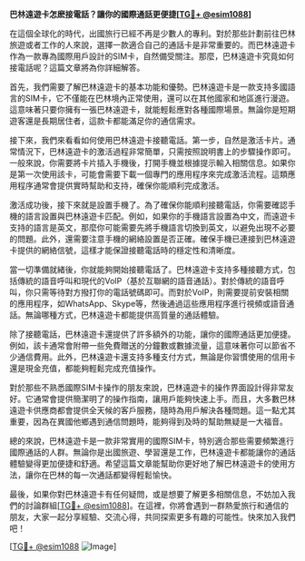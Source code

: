 **巴林遠遊卡怎麽接電話？讓你的國際通話更便捷[[TG💪+ @esim1088](https://t.me/s/esim1088)]**

在這個全球化的時代，出國旅行已經不再是少數人的專利。對於那些計劃前往巴林旅遊或者工作的人來說，選擇一款適合自己的通話卡是非常重要的。而巴林遠遊卡作為一款專為國際用戶設計的SIM卡，自然備受關注。那麼，巴林遠遊卡究竟如何接電話呢？這篇文章將為你詳細解答。

首先，我們需要了解巴林遠遊卡的基本功能和優勢。巴林遠遊卡是一款支持多國語言的SIM卡，它不僅能在巴林境內正常使用，還可以在其他國家和地區進行漫遊。這意味著只要你擁有一張巴林遠遊卡，就能輕鬆應對各種國際場景。無論你是短期遊客還是長期居住者，這款卡都能滿足你的通信需求。

接下來，我們來看看如何使用巴林遠遊卡接聽電話。第一步，自然是激活卡片。通常情況下，巴林遠遊卡的激活過程非常簡單，只需按照說明書上的步驟操作即可。一般來說，你需要將卡片插入手機後，打開手機並根據提示輸入相關信息。如果你是第一次使用該卡，可能會需要下載一個專門的應用程序來完成激活流程。這類應用程序通常會提供實時幫助和支持，確保你能順利完成激活。

激活成功後，接下來就是設置手機了。為了確保你能順利接聽電話，你需要確認手機的語言設置與巴林遠遊卡匹配。例如，如果你的手機語言設置為中文，而遠遊卡支持的語言是英文，那麼你可能需要先將手機語言切換到英文，以避免出現不必要的問題。此外，還需要注意手機的網絡設置是否正確。確保手機已連接到巴林遠遊卡提供的網絡信號，這樣才能保證接聽電話時的穩定性和清晰度。

當一切準備就緒後，你就能夠開始接聽電話了。巴林遠遊卡支持多種接聽方式，包括傳統的語音呼叫和現代的VoIP（基於互聯網的語音通話）。對於傳統的語音呼叫，你只需等待對方撥打你的電話號碼即可。而對於VoIP，則需要提前安裝相關的應用程序，如WhatsApp、Skype等，然後通過這些應用程序進行視頻或語音通話。無論哪種方式，巴林遠遊卡都能提供高質量的通話體驗。

除了接聽電話，巴林遠遊卡還提供了許多額外的功能，讓你的國際通話更加便捷。例如，該卡通常會附帶一些免費贈送的分鐘數或數據流量，這意味著你可以節省不少通信費用。此外，巴林遠遊卡還支持多種支付方式，無論是你習慣使用的信用卡還是現金充值，都能夠輕鬆完成充值操作。

對於那些不熟悉國際SIM卡操作的朋友來說，巴林遠遊卡的操作界面設計得非常友好。它通常會提供簡潔明了的操作指南，讓用戶能夠快速上手。而且，大多數巴林遠遊卡供應商都會提供全天候的客戶服務，隨時為用戶解決各種問題。這一點尤其重要，因為在異國他鄉遇到通信問題時，能夠得到及時的幫助無疑是一大福音。

總的來說，巴林遠遊卡是一款非常實用的國際SIM卡，特別適合那些需要頻繁進行國際通話的人群。無論你是出國旅遊、學習還是工作，巴林遠遊卡都能讓你的通話體驗變得更加便捷和舒適。希望這篇文章能幫助你更好地了解巴林遠遊卡的使用方法，讓你在巴林的每一次通話都變得輕鬆愉快。

最後，如果你對巴林遠遊卡有任何疑問，或是想要了解更多相關信息，不妨加入我們的討論群組[[TG💪+ @esim1088](https://t.me/s/esim1088)]。在這裡，你將會遇到一群熱愛旅行和通信的朋友，大家一起分享經驗、交流心得，共同探索更多有趣的可能性。快來加入我們吧！

[[TG💪+ @esim1088](https://t.me/s/esim1088) ![Image](https://i.postimg.cc/4NQfJmqS/Snipaste-2025-05-13-00-14-12.png)]